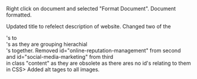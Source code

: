 Right click on document and selected "Format Document". Document formatted.

Updated title to refelect description of website.
Changed two of the <div>'s to <section>'s as they are grouping hierachial <div>'s together.
Removed id="online-reputation-management" from second <div>  and id="social-media-marketing" from third <div> in class "content" as they are obsolete as there ares no id's relating to them in CSS>
Added alt tages to all images.
